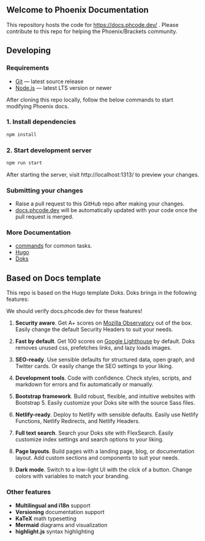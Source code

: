 ## Welcome to Phoenix Documentation
This repository hosts the code for https://docs.phcode.dev/ . Please contribute to
this repo for helping the Phoenix/Brackets community.

## Developing
### Requirements

- [Git](https://git-scm.com/) — latest source release
- [Node.js](https://nodejs.org/) — latest LTS version or newer

After cloning this repo locally, follow the below commands to start modifying
Phoenix docs.

### 1. Install dependencies

```bash
npm install
```

### 2. Start development server

```bash
npm run start
```

After starting the server, visit http://localhost:1313/ to preview your changes.

### Submitting your changes
* Raise a pull request to this GitHub repo after making your changes.
* [docs.phcode.dev](https://docs.phcode.dev) will be automatically updated with your code once the pull request is merged.

### More Documentation
- [commands](https://getdoks.org/docs/prologue/commands/) for common tasks.
- [Hugo](https://gohugo.io/documentation/)
- [Doks](https://getdoks.org/)

## Based on Docs template

This repo is based on the Hugo template Doks. Doks brings in the following features:

We should verify docs.phcode.dev for these features!

1. __Security aware__. Get A+ scores on [Mozilla Observatory](https://observatory.mozilla.org/analyze/doks.netlify.app) out of the box. Easily change the default Security Headers to suit your needs.

2. __Fast by default__. Get 100 scores on [Google Lighthouse](https://googlechrome.github.io/lighthouse/viewer/?gist=7731347bb8ce999eff7428a8e763b637) by default. Doks removes unused css, prefetches links, and lazy loads images.

3. __SEO-ready__. Use sensible defaults for structured data, open graph, and Twitter cards. Or easily change the SEO settings to your liking.

4. __Development tools__. Code with confidence. Check styles, scripts, and markdown for errors and fix automatically or manually.

5. __Bootstrap framework__. Build robust, flexible, and intuitive websites with Bootstrap 5. Easily customize your Doks site with the source Sass files.

6. __Netlify-ready__. Deploy to Netlify with sensible defaults. Easily use Netlify Functions, Netlify Redirects, and Netlify Headers.

7. __Full text search__. Search your Doks site with FlexSearch. Easily customize index settings and search options to your liking.

8. __Page layouts__. Build pages with a landing page, blog, or documentation layout. Add custom sections and components to suit your needs.

9. __Dark mode__. Switch to a low-light UI with the click of a button. Change colors with variables to match your branding.

### Other features

- __Multilingual and i18n__ support
- __Versioning__ documentation support
- __KaTeX__ math typesetting
- __Mermaid__ diagrams and visualization
- __highlight.js__ syntax highlighting
